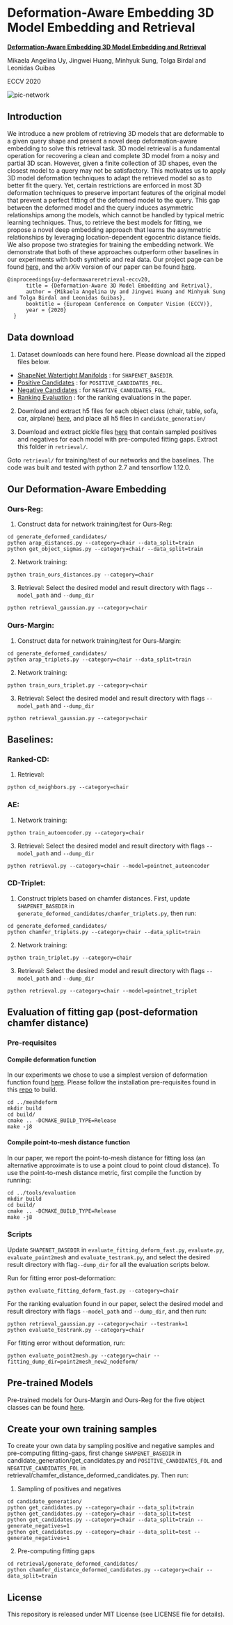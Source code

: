 # Deformation-Aware Embedding 3D Model Embedding and Retrieval
**[Deformation-Aware Embedding 3D Model Embedding and Retrieval](https://deformscan2cad.github.io)** 

Mikaela Angelina Uy, Jingwei Huang, Minhyuk Sung, Tolga Birdal and Leonidas Guibas

ECCV 2020

![pic-network](intro_image.png)

## Introduction
We introduce a new problem of retrieving 3D models that are deformable to a given query shape and present a novel deep deformation-aware embedding to solve this retrieval task. 3D model retrieval is a fundamental operation for recovering a clean and complete 3D model from a noisy and partial 3D scan. However, given a finite collection of 3D shapes, even the closest model to a query may not be satisfactory. This motivates us to apply 3D model deformation techniques to adapt the retrieved model so as to better fit the query. Yet, certain restrictions are enforced in most 3D deformation techniques to preserve important features of the original model that prevent a perfect fitting of the deformed model to the query. This gap between the deformed model and the query induces asymmetric relationships among the models, which cannot be handled by typical metric learning techniques. Thus, to retrieve the best models for fitting, we propose a novel deep embedding approach that learns the asymmetric relationships by leveraging location-dependent egocentric distance fields. We also propose two strategies for training the embedding network. We demonstrate that both of these approaches outperform other baselines in our experiments with both synthetic and real data. Our project page can be found [here](https://deformscan2cad.github.io), and the arXiv version of our paper can be found [here](https://arxiv.org/abs/2004.01228).
```
@inproceedings{uy-deformawareretrieval-eccv20,
      title = {Deformation-Aware 3D Model Embedding and Retrival},
      author = {Mikaela Angelina Uy and Jingwei Huang and Minhyuk Sung and Tolga Birdal and Leonidas Guibas},
      booktitle = {European Conference on Computer Vision (ECCV)},
      year = {2020}
  }
```

## Data download
1) Dataset downloads can here found here. Please download all the zipped files below.
 * [ShapeNet Watertight Manifolds](http://download.cs.stanford.edu/orion/deformation_aware_embedding/ShapeNetManifold_simplified.zip) : for `SHAPENET_BASEDIR`.
 * [Positive Candidates](http://download.cs.stanford.edu/orion/deformation_aware_embedding/manifold_top50_cd_candidates.zip) : for `POSITIVE_CANDIDATES_FOL`.
 * [Negative Candidates](http://download.cs.stanford.edu/orion/deformation_aware_embedding/manifold_negatives_cd_candidates.zip) : for `NEGATIVE_CANDIDATES_FOL`.
 * [Ranking Evaluation](http://download.cs.stanford.edu/orion/deformation_aware_embedding/manifold_testrank_candidates.zip) : for the ranking evaluations in the paper.

2) Download and extract h5 files for each object class (chair, table, sofa, car, airplane) [here](https://drive.google.com/file/d/1dcThUNexgN5_nmW1Es9GCwuBQi0ITRit/view?usp=sharing), and place all h5 files in `candidate_generation/` 

3) Download and extract pickle files [here](https://drive.google.com/file/d/15jKM7AHZPuA-GyySSSEWk-lqxQuyCkjY/view?usp=sharing) that contain sampled positives and negatives for each model with pre-computed fitting gaps. Extract this folder in `retrieval/`.

Goto `retrieval/` for training/test of our networks and the baselines. The code was built and tested with python 2.7 and tensorflow 1.12.0.

## Our Deformation-Aware Embedding
### Ours-Reg:
1) Construct data for network training/test for Ours-Reg:
```
cd generate_deformed_candidates/
python arap_distances.py --category=chair --data_split=train
python get_object_sigmas.py --category=chair --data_split=train
```
2) Network training:
```
python train_ours_distances.py --category=chair
```
3) Retrieval:
Select the desired model and result directory with flags `--model_path` and `--dump_dir`
```
python retrieval_gaussian.py --category=chair
```

### Ours-Margin:
1) Construct data for network training/test for Ours-Margin:
```
cd generate_deformed_candidates/
python arap_triplets.py --category=chair --data_split=train
```
2) Network training:
```
python train_ours_triplet.py --category=chair
```
3) Retrieval:
Select the desired model and result directory with flags `--model_path` and `--dump_dir`
```
python retrieval_gaussian.py --category=chair
```

## Baselines:
### Ranked-CD:
1) Retrieval:
```
python cd_neighbors.py --category=chair
```

### AE:
1) Network training:
```
python train_autoencoder.py --category=chair
```
3) Retrieval:
Select the desired model and result directory with flags `--model_path` and `--dump_dir`
```
python retrieval.py --category=chair --model=pointnet_autoencoder
```

### CD-Triplet:
1) Construct triplets based on chamfer distances. First, update `SHAPENET_BASEDIR` in `generate_deformed_candidates/chamfer_triplets.py`, then run:
```
cd generate_deformed_candidates/
python chamfer_triplets.py --category=chair --data_split=train
```
2) Network training:
```
python train_triplet.py --category=chair
```
3) Retrieval:
Select the desired model and result directory with flags `--model_path` and `--dump_dir`
```
python retrieval.py --category=chair --model=pointnet_triplet
```

## Evaluation of fitting gap (post-deformation chamfer distance)
### Pre-requisites
#### Compile deformation function
In our experiments we chose to use a simplest version of deformation function found [here](https://github.com/hjwdzh/MeshODE). Please follow the installation pre-requisites found in this [repo](https://github.com/hjwdzh/MeshODE) to build.
```
cd ../meshdeform
mkdir build 
cd build/
cmake .. -DCMAKE_BUILD_TYPE=Release
make -j8
```
#### Compile point-to-mesh distance function
In our paper, we report the point-to-mesh distance for fitting loss (an alternative approximate is to use a point cloud to point cloud distance). To use the point-to-mesh distance metric, first compile the function by running:
```
cd ../tools/evaluation
mkdir build
cd build/
cmake .. -DCMAKE_BUILD_TYPE=Release
make -j8
```

### Scripts
Update `SHAPENET_BASEDIR` in `evaluate_fitting_deform_fast.py`, `evaluate.py`, `evaluate_point2mesh` and `evaluate_testrank.py`, and select the desired  result directory with flag`--dump_dir` for all the evaluation scripts below.

Run for fitting error post-deformation:
```
python evaluate_fitting_deform_fast.py --category=chair
```

For the ranking evaluation found in our paper, select the desired model and result directory with flags `--model_path` and `--dump_dir`, and then run:
```
python retrieval_gaussian.py --category=chair --testrank=1
python evaluate_testrank.py --category=chair
```

For fitting error without deformation, run:
```
python evaluate_point2mesh.py --category=chair --fitting_dump_dir=point2mesh_new2_nodeform/
```

## Pre-trained Models
Pre-trained models for Ours-Margin and Ours-Reg for the five object classes can be found [here](https://drive.google.com/file/d/1y3A8i1t_eEOizS-Mzvl4fgH_pj4utcfK/view?usp=sharing).

## Create your own training samples
To create your own data by sampling positive and negative samples and pre-computing fitting-gaps, first change `SHAPENET_BASEDIR` in candidate_generation/get_candidates.py and `POSITIVE_CANDIDATES_FOL` and `NEGATIVE_CANDIDATES_FOL` in retrieval/chamfer_distance_deformed_candidates.py. Then run:

1) Sampling of positives and negatives
```
cd candidate_generation/
python get_candidates.py --category=chair --data_split=train
python get_candidates.py --category=chair --data_split=test
python get_candidates.py --category=chair --data_split=train --generate_negatives=1
python get_candidates.py --category=chair --data_split=test --generate_negatives=1
```

2) Pre-computing fitting gaps
```
cd retrieval/generate_deformed_candidates/
python chamfer_distance_deformed_candidates.py --category=chair --data_split=train
```

## License
This repository is released under MIT License (see LICENSE file for details).
